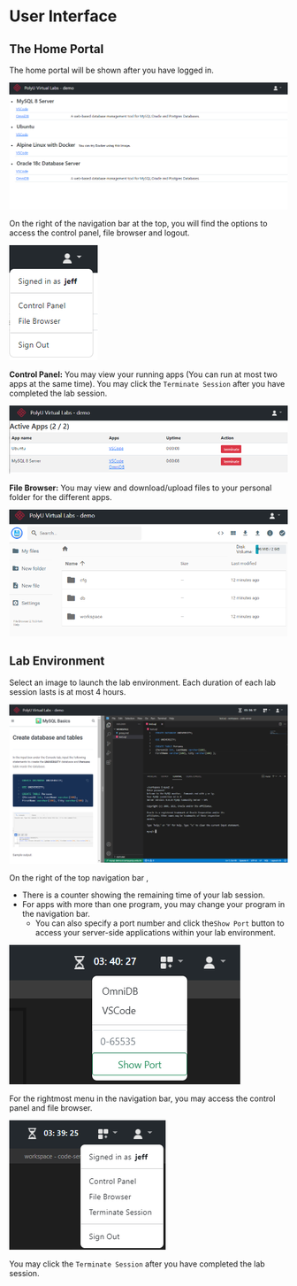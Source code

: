 # User Interface

## The Home Portal

The home portal will be shown after you have logged in.

![](.gitbook/assets/image%20%2819%29.png)

On the right of the navigation bar at the top,  you will find the options to access the control panel, file browser and logout.

![](.gitbook/assets/image%20%2825%29.png)

**Control Panel:** You may view your running apps \(You can run at most two apps at the same time\). You may click the `Terminate Session` after you have completed the lab session.

![](.gitbook/assets/image%20%2823%29.png)

**File Browser:** You may view and download/upload files to your personal folder for the different apps.

![](.gitbook/assets/image%20%2826%29.png)

## Lab Environment

Select an image to launch the lab environment. Each duration of each lab session lasts is at most 4 hours. 

![](.gitbook/assets/image%20%2824%29.png)

On the right of the top navigation bar ,  

* There is a counter showing the remaining time of your lab session.
* For apps with more than one program, you may change your program in the navigation bar. 
  * You can also specify a port number and click the`Show Port` button to access your server-side applications within your lab environment.

![](.gitbook/assets/image%20%2813%29.png)

For the rightmost menu in the navigation bar, you may access the control panel and file browser. 

![](.gitbook/assets/image%20%2815%29.png)

You may click the `Terminate Session` after you have completed the lab session.





